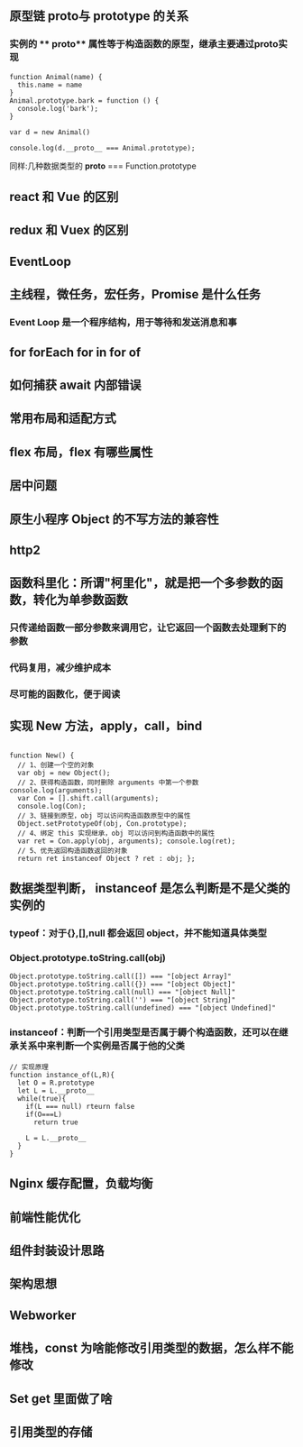 ## 原型链 **proto**与 prototype 的关系

### 实例的 ** proto** 属性等于构造函数的原型，继承主要通过**proto**实现

```
function Animal(name) {
  this.name = name
}
Animal.prototype.bark = function () {
  console.log('bark');
}

var d = new Animal()

console.log(d.__proto__ === Animal.prototype);
```

同样:几种数据类型的 **proto** === Function.prototype


## react 和 Vue 的区别

## redux 和 Vuex 的区别

## EventLoop

## 主线程，微任务，宏任务，Promise 是什么任务

### Event Loop 是一个程序结构，用于等待和发送消息和事

## for forEach for in for of

## 如何捕获 await 内部错误

## 常用布局和适配方式

## flex 布局，flex 有哪些属性

## 居中问题

## 原生小程序 Object 的不写方法的兼容性

## http2

## 函数科里化：所谓"柯里化"，就是把一个多参数的函数，转化为单参数函数

### 只传递给函数一部分参数来调用它，让它返回一个函数去处理剩下的参数

### 代码复用，减少维护成本

### 尽可能的函数化，便于阅读

## 实现 New 方法，apply，call，bind

```

function New() {
  // 1、创建一个空的对象
  var obj = new Object();
  // 2、获得构造函数，同时删除 arguments 中第一个参数 console.log(arguments);
  var Con = [].shift.call(arguments);
  console.log(Con);
  // 3、链接到原型，obj 可以访问构造函数原型中的属性
  Object.setPrototypeOf(obj, Con.prototype);
  // 4、绑定 this 实现继承，obj 可以访问到构造函数中的属性
  var ret = Con.apply(obj, arguments); console.log(ret);
  // 5、优先返回构造函数返回的对象
  return ret instanceof Object ? ret : obj; };

```

## 数据类型判断， instanceof 是怎么判断是不是父类的实例的

### typeof：对于{},[],null 都会返回 object，并不能知道具体类型

### Object.prototype.toString.call(obj)

```
Object.prototype.toString.call([]) === "[object Array]"
Object.prototype.toString.call({}) === "[object Object]"
Object.prototype.toString.call(null) === "[object Null]"
Object.prototype.toString.call('') === "[object String]"
Object.prototype.toString.call(undefined) === "[object Undefined]"
```

### instanceof：判断一个引用类型是否属于耨个构造函数，还可以在继承关系中来判断一个实例是否属于他的父类

```
// 实现原理
function instance_of(L,R){
  let O = R.prototype
  let L = L.__proto__
  while(true){
    if(L === null) rteurn false
    if(O===L)
      return true

    L = L.__proto__
  }
}
```

## Nginx 缓存配置，负载均衡

## 前端性能优化

## 组件封装设计思路

## 架构思想

## Webworker

## 堆栈，const 为啥能修改引用类型的数据，怎么样不能修改

## Set get 里面做了啥

## 引用类型的存储
